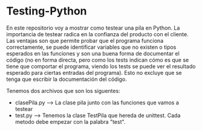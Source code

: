 # Testing-Python

En este repositorio voy a mostrar como testear una pila en Python. La importancia de testear radica en la confianza del producto con el cliente. Las ventajas son que permite probar que el programa funciona correctamente, se puede identificar variables que no existen o tipos esperados en las funciones y son una buena forma de documentar el código (no en forma directa, pero como los tests indican cómo es que se tiene que comportar el programa, viendo los tests se puede ver el resultado esperado para ciertas entradas del programa). Esto no excluye que se tenga que escribir la documentación del código.

Tenemos dos archivos que son los siguentes:

  * clasePila.py --> La clase pila junto con las funciones que vamos a testear
  * test.py --> Tenemos la clase TestPila que hereda de unittest. Cada metodo debe empezar con la palabra "test".
